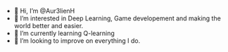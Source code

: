 - 👋 Hi, I’m @Aur3lienH
- 👀 I’m interested in Deep Learning, Game developement and making the world better and easier.
- 🌱 I’m currently learning Q-learning
- 💞️ I’m looking to improve on everything I do.

<!---
Aur3lienH/Aur3lienH is a ✨ special ✨ repository because its `README.md` (this file) appears on your GitHub profile.
You can click the Preview link to take a look at your changes.
--->
